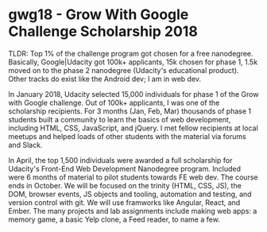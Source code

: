 # gwg18 - Grow With Google Challenge Scholarship 2018

TLDR: Top 1% of the challenge program got chosen for a free nanodegree. Basically, Google|Udacity got 100k+ applicants, 15k chosen for phase 1, 1.5k moved on to the phase 2 nanodegree (Udacity's educational product). Other tracks do exist like the Android dev; I am in web dev.

In January 2018, Udacity selected 15,000 individuals for phase 1 of the Grow with Google challenge. Out of 100k+ applicants, I was one of the scholarship recipients. For 3 months (Jan, Feb, Mar) thousands of phase 1 students built a community to learn the basics of web development, including HTML, CSS, JavaScript, and jQuery. I met fellow recipients at local meetups and helped loads of other students with the material via forums and Slack.

In April, the top 1,500 individuals were awarded a full scholarship for Udacity's Front-End Web Development Nanodegree program. Included were 6 months of material to pilot students towards FE web dev. The course ends in October. We will be focused on the trinity (HTML, CSS, JS), the DOM, browser events, JS objects and tooling, automation and testing, and version control with git. We will use framworks like Angular, React, and Ember. The many projects and lab assignments include making web apps: a memory game, a basic Yelp clone, a Feed reader, to name a few. 
